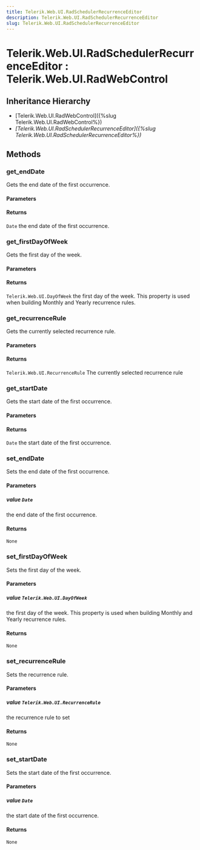 ```yaml
---
title: Telerik.Web.UI.RadSchedulerRecurrenceEditor
description: Telerik.Web.UI.RadSchedulerRecurrenceEditor
slug: Telerik.Web.UI.RadSchedulerRecurrenceEditor
---
```


# Telerik.Web.UI.RadSchedulerRecurrenceEditor : Telerik.Web.UI.RadWebControl

## Inheritance Hierarchy

* [Telerik.Web.UI.RadWebControl]({%slug Telerik.Web.UI.RadWebControl%})
* *[Telerik.Web.UI.RadSchedulerRecurrenceEditor]({%slug Telerik.Web.UI.RadSchedulerRecurrenceEditor%})*


## Methods

###  get_endDate

Gets the end date of the first occurrence.

#### Parameters

#### Returns

`Date`  the end date of the first occurrence. 

### get_firstDayOfWeek

Gets the first day of the week.

#### Parameters

#### Returns

`Telerik.Web.UI.DayOfWeek`  the first day of the week. This property is used when building Monthly and Yearly recurrence rules. 

### get_recurrenceRule

Gets the currently selected recurrence rule.

#### Parameters

#### Returns

`Telerik.Web.UI.RecurrenceRule`  The currently selected recurrence rule

### get_startDate

Gets the start date of the first occurrence.

#### Parameters

#### Returns

`Date`  the start date of the first occurrence. 

### set_endDate

Sets the end date of the first occurrence.

#### Parameters

##### value `Date`

 the end date of the first occurrence. 

#### Returns

`None` 

### set_firstDayOfWeek

Sets the first day of the week.

#### Parameters

##### value `Telerik.Web.UI.DayOfWeek`

 the first day of the week. This property is used when building Monthly and Yearly recurrence rules. 

#### Returns

`None` 

### set_recurrenceRule

Sets the recurrence rule.

#### Parameters

##### value `Telerik.Web.UI.RecurrenceRule`

 the recurrence rule to set

#### Returns

`None` 

### set_startDate

Sets the start date of the first occurrence.

#### Parameters

##### value `Date`

 the start date of the first occurrence. 

#### Returns

`None` 



